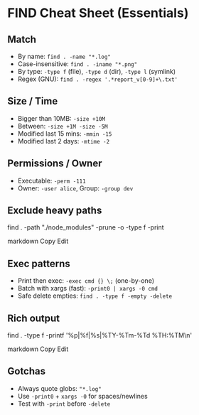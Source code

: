 # FIND Cheat Sheet (Essentials)

## Match
- By name: `find . -name "*.log"`
- Case-insensitive: `find . -iname "*.png"`
- By type: `-type f` (file), `-type d` (dir), `-type l` (symlink)
- Regex (GNU): `find . -regex '.*report_v[0-9]+\.txt'`

## Size / Time
- Bigger than 10MB: `-size +10M`
- Between: `-size +1M -size -5M`
- Modified last 15 mins: `-mmin -15`
- Modified last 2 days: `-mtime -2`

## Permissions / Owner
- Executable: `-perm -111`
- Owner: `-user alice`, Group: `-group dev`

## Exclude heavy paths
find . -path "./node_modules" -prune -o -type f -print

markdown
Copy
Edit

## Exec patterns
- Print then exec: `-exec cmd {} \;` (one-by-one)
- Batch with xargs (fast): `-print0 | xargs -0 cmd`
- Safe delete empties: `find . -type f -empty -delete`

## Rich output
find . -type f -printf '%p|%f|%s|%TY-%Tm-%Td %TH:%TM\n'

markdown
Copy
Edit

## Gotchas
- Always quote globs: `"*.log"`
- Use `-print0` + `xargs -0` for spaces/newlines
- Test with `-print` before `-delete`